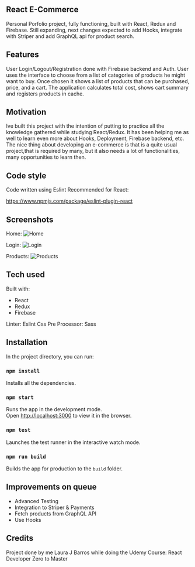 ## React E-Commerce
Personal Porfolio project, fully functioning, built with React, Redux and Firebase. Still expanding, next changes expected to add Hooks, integrate with Striper and add GraphQL api for product search.

## Features
User Login/Logout/Registration done with Firebase backend and Auth.
User uses the interface to choose from a list of categories of products he might want to buy. Once chosen it shows a list of products that can be purchased, price, and a cart. The application calculates total cost, shows cart summary and registers products in cache.

## Motivation
Ive built this project with the intention of putting to practice all the knowledge gathered while studying React/Redux. It has been helping me as well to learn even more about Hooks, Deployment, Firebase backend, etc.
The nice thing about developing an e-commerce is that is a quite usual project,that is required by many, but it also needs a lot of functionalities, many opportunities to learn then.

## Code style
Code written using Eslint Recommended for React:

https://www.npmjs.com/package/eslint-plugin-react

## Screenshots

Home:
![Home](https://user-images.githubusercontent.com/14812825/81303085-a1d40980-9051-11ea-88c1-b809c202a329.png)

Login:
![Login](https://user-images.githubusercontent.com/14812825/81303239-d21ba800-9051-11ea-9b93-ce3d3f365fa2.png)

Products:
![Products](https://user-images.githubusercontent.com/14812825/81303370-fd05fc00-9051-11ea-8572-dd013c718e29.png)

## Tech used
Built with:

- React
- Redux
- Firebase

Linter: Eslint
Css Pre Processor: Sass

## Installation

In the project directory, you can run:

### `npm install`

Installs all the dependencies.

### `npm start`
Runs the app in the development mode.<br />
Open [http://localhost:3000](http://localhost:3000) to view it in the browser.

### `npm test`

Launches the test runner in the interactive watch mode.<br />

### `npm run build`

Builds the app for production to the `build` folder.<br />

## Improvements on queue

  - Advanced Testing
  - Integration to Striper & Payments
  - Fetch products from GraphQL API
  - Use Hooks

## Credits

Project done by me Laura J Barros while doing the Udemy Course: React Developer Zero to Master
